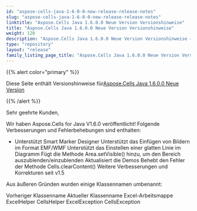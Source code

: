 ```yaml
---
id: "aspose-cells-java-1-6-0-0-new-release-release-notes"
slug: "aspose-cells-java-1-6-0-0-new-release-release-notes"
linktitle: "Aspose.Cells Java 1.6.0.0 Neue Version Versionshinweise"
title: "Aspose.Cells Java 1.6.0.0 Neue Version Versionshinweise"
weight: 120
description: "Aspose.Cells Java 1.6.0.0 Neue Version Versionshinweise – the latest updates and fixes."
type: "repository"
layout: "release"
family_listing_page_title: "Aspose.Cells Java 1.6.0.0 Neue Version Versionshinweise"
---
```

{{% alert color="primary" %}} 

 Diese Seite enthält Versionshinweise für[Aspose.Cells Java 1.6.0.0 Neue Version](https://releases.aspose.com/cells/java/new-releases/aspose.cells-java-1.6.0.0-new-release/)

{{% /alert %}} 

 Sehr geehrte Kunden,

 Wir haben Aspose.Cells for Java V1.6.0 veröffentlicht! Folgende Verbesserungen und Fehlerbehebungen sind enthalten:

- Unterstützt Smart Marker Designer
 Unterstützt das Einfügen von Bildern im Format EMF/WMF
 Unterstützt das Einstellen einer glatten Linie im Diagramm
Fügt die Methode Area.setVisible() hinzu, um den Bereich auszublenden/einzublenden
 Aktualisiert die Demos
 Behebt den Fehler der Methode Cells.clearContent()
 Weitere Verbesserungen und Korrekturen seit v1.5

 Aus äußeren Gründen wurden einige Klassennamen umbenannt:

 Vorheriger Klassenname Aktueller Klassenname Excel-Arbeitsmappe ExcelHelper CellsHelper ExcelException CellsException




